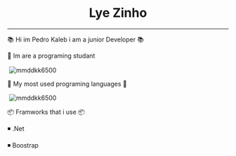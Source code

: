   <h1 align="center">Lye Zinho</h1>
  
  <hr />
  
  📚 Hi im Pedro Kaleb i am a junior Developer 📚
  
 📜 Im are a programing studant  
 



<p>&nbsp;<img align="center" src="https://github-readme-stats.vercel.app/api?username=LyeZinho&theme=chartreuse-dark&show_icons=true" alt="mmddkk6500" /></p>

📖 My most used programing languages 📖
 
 




<p>&nbsp;<img align="center" src="https://github-readme-stats.vercel.app/api/top-langs/?username=LyeZinho&theme=chartreuse-dark" alt="mmddkk6500" /></p>

📦 Framworks that i use 📦

◾ .Net

◾ Boostrap

